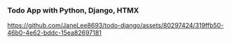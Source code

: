 ### Todo App with Python, Django, HTMX



https://github.com/JaneLee8693/todo-django/assets/80297424/319ffb50-46b0-4e62-bddc-15ea82697181

